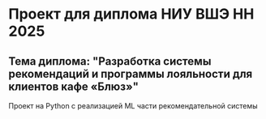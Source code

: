 # Проект для диплома НИУ ВШЭ НН 2025
## Тема диплома: "Разработка системы рекомендаций и программы лояльности для клиентов кафе «Блюз»"
Проект на Python с реализацией ML части рекомендательной системы 
